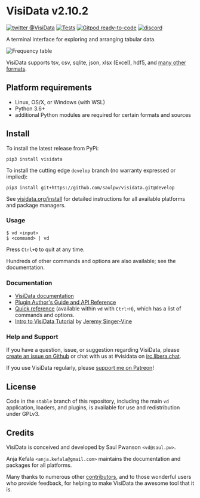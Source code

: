 
# VisiData v2.10.2

[![twitter @VisiData][1.1]][1]
[![Tests](https://github.com/saulpw/visidata/workflows/visidata-ci-build/badge.svg)](https://github.com/saulpw/visidata/actions/workflows/main.yml)
[![Gitpod ready-to-code](https://img.shields.io/badge/Gitpod-ready--to--code-blue?logo=gitpod)](https://gitpod.io/#https://github.com/saulpw/visidata)
[![discord](https://img.shields.io/discord/880915750007750737?label=discord)](https://visidata.org/chat)

A terminal interface for exploring and arranging tabular data.

![Frequency table](http://visidata.org/freq-move-row.gif)

VisiData supports tsv, csv, sqlite, json, xlsx (Excel), hdf5, and [many other formats](https://visidata.org/formats).

## Platform requirements

- Linux, OS/X, or Windows (with WSL)
- Python 3.6+
- additional Python modules are required for certain formats and sources

## Install

To install the latest release from PyPi:

    pip3 install visidata

To install the cutting edge `develop` branch (no warranty expressed or implied):

    pip3 install git+https://github.com/saulpw/visidata.git@develop

See [visidata.org/install](https://visidata.org/install) for detailed instructions for all available platforms and package managers.

### Usage

    $ vd <input>
    $ <command> | vd

Press `Ctrl+Q` to quit at any time.

Hundreds of other commands and options are also available; see the documentation.

### Documentation

* [VisiData documentation](https://visidata.org/docs)
* [Plugin Author's Guide and API Reference](https://visidata.org/docs/api)
* [Quick reference](https://visidata.org/man) (available within `vd` with `Ctrl+H`), which has a list of commands and options.
* [Intro to VisiData Tutorial](https://jsvine.github.io/intro-to-visidata/) by [Jeremy Singer-Vine](https://www.jsvine.com/)

### Help and Support

If you have a question, issue, or suggestion regarding VisiData, please [create an issue on Github](https://github.com/saulpw/visidata/issues) or chat with us at #visidata on [irc.libera.chat](https://libera.chat/).

If you use VisiData regularly, please [support me on Patreon](https://www.patreon.com/saulpw)!

## License

Code in the `stable` branch of this repository, including the main `vd` application, loaders, and plugins, is available for use and redistribution under GPLv3.

## Credits

VisiData is conceived and developed by Saul Pwanson `<vd@saul.pw>`.

Anja Kefala `<anja.kefala@gmail.com>` maintains the documentation and packages for all platforms.

Many thanks to numerous other [contributors](https://visidata.org/credits/), and to those wonderful users who provide feedback, for helping to make VisiData the awesome tool that it is.

[1.1]: http://i.imgur.com/tXSoThF.png
[1]: http://www.twitter.com/VisiData

<!-- Please don't remove this: Grab your social icons from https://github.com/carlsednaoui/gitsocial -->
